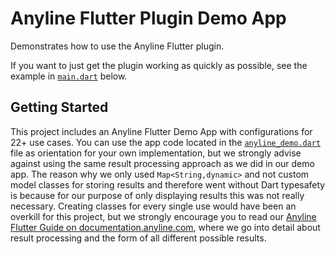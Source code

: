 # Anyline Flutter Plugin Demo App

Demonstrates how to use the Anyline Flutter plugin.

If you want to just get the plugin working as quickly as possible, see the example in [`main.dart`](https://github.com/Anyline/anyline-ocr-flutter-module/blob/master/example/lib/main.dart) below.

## Getting Started

This project includes an Anyline Flutter Demo App with configurations for 22+ use cases. You can use the app code located in the [`anyline_demo.dart`](https://github.com/Anyline/anyline-ocr-flutter-module/blob/master/example/lib/anyline_demo.dart) file as orientation for your own implementation, but we strongly advise against using the same result processing approach as we did in our demo app. The reason why we only used `Map<String,dynamic>` and not custom model classes for storing results and therefore went without Dart typesafety is because for our purpose of only displaying results this was not really necessary. Creating classes for every single use would have been an overkill for this project, but we strongly encourage you to read our [Anyline Flutter Guide on documentation.anyline.com](https://documentation.anyline.com/toc/platforms/flutter/getting_started.html#anyline-flutter-guide), where we go into detail about result processing and the form of all different possible results.